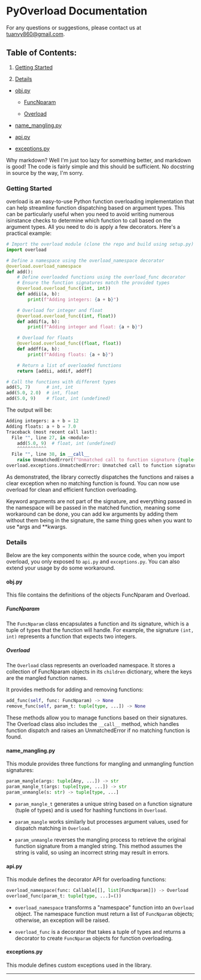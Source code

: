 # PyOverload Documentation

For any questions or suggestions, please contact us at tuanvy860@gmail.com.

## Table of Contents:

1. [Getting Started](#getting-started)

2. [Details](#details)

- [obj.py](#objpy)

    - [FuncNparam](#funcnparam)

    - [Overload](#overload)


- [name_mangling.py](#name_manglingpy)

- [api.py](#apipy)

- [exceptions.py](#exceptionspy)

Why markdown? Well I'm just too lazy for something better, and markdown is good! The code is fairly simple and this should be sufficient. No docstring in source by the way, I'm sorry.

### Getting Started

overload is an easy-to-use Python function overloading implementation that can help streamline function dispatching based on argument types. This can be particularly useful when you need to avoid writing numerous isinstance checks to determine which function to call based on the argument types. All you need to do is apply a few decorators. Here's a practical example:

```py
# Import the overload module (clone the repo and build using setup.py)
import overload

# Define a namespace using the overload_namespace decorator
@overload.overload_namespace
def add():
    # Define overloaded functions using the overload_func decorator
    # Ensure the function signatures match the provided types
    @overload.overload_func((int, int))
    def addii(a, b):
        print(f"Adding integers: {a + b}")

    # Overload for integer and float
    @overload.overload_func((int, float))
    def addif(a, b):
        print(f"Adding integer and float: {a + b}")

    # Overload for floats
    @overload.overload_func((float, float))
    def addff(a, b):
        print(f"Adding floats: {a + b}")

    # Return a list of overloaded functions
    return [addii, addif, addff]

# Call the functions with different types
add(5, 7)      # int, int
add(5.0, 2.0)  # int, float
add(5.0, 9)    # float, int (undefined)
```

The output will be:

```py
Adding integers: a + b = 12
Adding floats: a + b = 7.0
Traceback (most recent call last):
  File "", line 27, in <module>
    add(5.0, 9)  # float, int (undefined)
    ^^^^^^^^^^^
  File "", line 38, in __call__
    raise UnmatchedError(f"Unmatched call to function signature {tuple(t.__name__ for t in (param_unmangle(mangled)))}")
overload.exceptions.UnmatchedError: Unmatched call to function signature ('float', 'int')
```

As demonstrated, the library correctly dispatches the functions and raises a clear exception when no matching function is found. You can now use overload for clean and efficient function overloading.

Keyword arguments are not part of the signature, and everything passed in the namespace will be passed in the matched function, meaning some workaround can be done, you can add kw arguments by adding them without them being in the signature, the same thing goes when you want to use \*args and \*\*kwargs.

### Details

Below are the key components within the source code, when you import overload, you only exposed to `api.py` and `exceptions.py`. You can also extend your usage by do some workaround.

#### obj.py

This file contains the definitions of the objects FuncNparam and Overload.

##### FuncNparam

The `FuncNparam` class encapsulates a function and its signature, which is a tuple of types that the function will handle. For example, the signature `(int, int)` represents a function that expects two integers.

##### Overload

The `Overload` class represents an overloaded namespace. It stores a collection of FuncNparam objects in its `children` dictionary, where the keys are the mangled function names.

It provides methods for adding and removing functions:

```py
add_func(self, func: FuncNparam) -> None
remove_func(self, param_t: tuple[type, ...]) -> None
```

These methods allow you to manage functions based on their signatures. The Overload class also includes the `__call__` method, which handles function dispatch and raises an UnmatchedError if no matching function is found.

#### name_mangling.py

This module provides three functions for mangling and unmangling function signatures:

```py
param_mangle(args: tuple[Any, ...]) -> str
param_mangle_t(args: tuple[type, ...]) -> str
param_unmangle(s: str) -> tuple[type, ...]
```

- `param_mangle_t` generates a unique string based on a function signature (tuple of types) and is used for hashing functions in `Overload`.

- `param_mangle` works similarly but processes argument values, used for dispatch matching in `Overload`.

- `param_unmangle` reverses the mangling process to retrieve the original function signature from a mangled string. This method assumes the string is valid, so using an incorrect string may result in errors.


#### api.py

This module defines the decorator API for overloading functions:

```py
overload_namespace(func: Callable[[], list[FuncNparam]]) -> Overload
overload_func(param_t: tuple[type, ...]=())
```

- `overload_namespace` transforms a "namespace" function into an `Overload` object. The namespace function must return a list of `FuncNparam` objects; otherwise, an exception will be raised.

- `overload_func` is a decorator that takes a tuple of types and returns a decorator to create `FuncNparam` objects for function overloading.


#### exceptions.py

This module defines custom exceptions used in the library.


---
